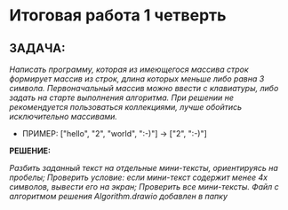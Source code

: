 # Итоговая работа 1 четверть 

## ЗАДАЧА: 

*Написать программу,  которая из имеющегося массива строк формирует массив из строк, длина которых меньше либо равна 3 символа. Первоначальный массив можно ввести с клавиатуры, либо задать на старте выполнения алгоритма. При решении не рекомендуется пользоваться коллекциями, лучше обойтись исключительно массивами.*

* ПРИМЕР: ["hello", "2", "world", ":-)"] -> ["2", ":-)"]

__РЕШЕНИЕ:__

*Разбить заданный текст на отдельные мини-тексты, ориентируясь на пробелы;
Проверить условие: если мини-текст содержит менее 4х символов, вывести его на экран;
Проверить все мини-тексты.
Файл с алгоритмом решения Algorithm.drawio добавлен в папку*